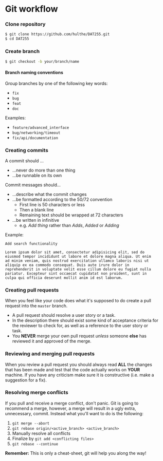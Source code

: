 # Git workflow
### Clone repository
```sh
$ git clone https://github.com/hulthe/DAT255.git
$ cd DAT255
```

### Create branch
```sh
$ git checkout -b your/branch/name
```

#### Branch naming conventions
Group branches by one of the following key words:
  - `fix`
  - `bug`
  - `feat`
  - `doc`

Examples:
  - `feature/advanced_interface`
  - `bug/networking/timeout`
  - `fix/api/documentation`

### Creating commits
A commit should ...
  - ...never do more than one thing
  - ...be runnable on its own

Commit messages should...
  - ...describe what the commit changes
  - ...be formatted according to the 50/72 convention
    - First line is 50 characters or less
    - Then a blank line
    - Remaining text should be wrapped at 72 characters
  - ...be written in infinitive
    - e.g. *Add thing* rather than *Adds*, *Added* or *Adding*

Example:
```
Add search functionality

Lorem ipsum dolor sit amet, consectetur adipisicing elit, sed do
eiusmod tempor incididunt ut labore et dolore magna aliqua. Ut enim
ad minim veniam, quis nostrud exercitation ullamco laboris nisi ut
aliquip ex ea commodo consequat. Duis aute irure dolor in
reprehenderit in voluptate velit esse cillum dolore eu fugiat nulla
pariatur. Excepteur sint occaecat cupidatat non proident, sunt in
culpa qui officia deserunt mollit anim id est laborum.
```

### Creating pull requests
When you feel like your code does what it's supposed to do create a pull request into the `master` branch.

  - A pull request should resolve a user story or a task.
  - In the description there should exist some kind of acceptance criteria for the reviewer to check for, as well as a reference to the user story or task.
  - You **NEVER** merge your own pull request *unless* someone **else** has reviewed it and approved of the merge.

### Reviewing and merging pull requests
When you review a pull request you should always read **ALL** the changes that has been made and test that the code actually works on **YOUR** machine.
If you have any criticism make sure it is constructive (i.e. make a suggestion for a fix).

### Resolving merge conflicts
If you pull and receive a merge conflict, don't panic.
Git is going to recommend a merge, however, a merge will result in a ugly extra, unnecessary, commit.
Instead what you'll want to do is the following:

  1. `git merge --abort`
  2. `git rebase origin/<active_branch> <active_branch>`
  3. Manually resolve all conflicts
  4. Finalize by `git add <conflicting files>`
  5. `git rebase --continue`

**Remember:** This is only a cheat-sheet, git will help you along the way!
